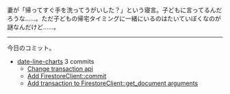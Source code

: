 妻が「帰ってすぐ手を洗ってうがいした？」という寝言。子どもに言ってるんだろうな……。ただ子どもの帰宅タイミングに一緒にいるのはたいていぼくなのが謎なんだけど……。

---

今日のコミット。

- [date-line-charts](https://github.com/bouzuya/date-line-charts) 3 commits
  - [Change transaction api](https://github.com/bouzuya/date-line-charts/commit/0689c0c794f9ec2ef49f3081cf8f4c5c48412e8f)
  - [Add FirestoreClient::commit](https://github.com/bouzuya/date-line-charts/commit/6a1cb36bc1e8e089d2535ba7ae96a479b704518b)
  - [Add transaction to FirestoreClient::get_document arguments](https://github.com/bouzuya/date-line-charts/commit/e92c7e198d6bfda3748cbadc1fc6262f935d785e)
